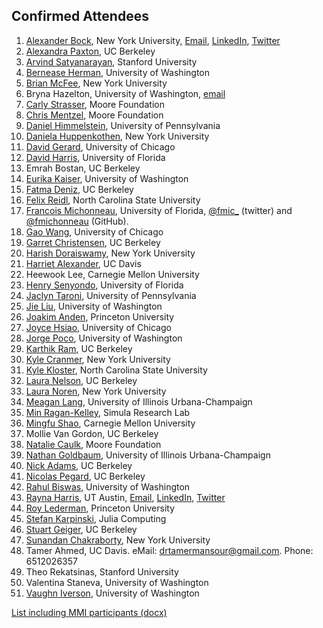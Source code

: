 ## Confirmed Attendees

1. [Alexander Bock](https://github.com/alexanderbock), New York University, [Email](mailto://alexander.bock@nyu.edu), [LinkedIn](https://www.linkedin.com/in/alexanderbock1), [Twitter](https://twitter.com/AlexanderBock)
1. [Alexandra	Paxton](http://www.alexandrapaxton.com), UC Berkeley
1. [Arvind Satyanarayan](http://arvindsatya.com), Stanford University
1. [Bernease Herman](http://escience.washington.edu/people/bernease-herman/), University of Washington
1. [Brian McFee](https://bmcfee.github.io), New York University
1. Bryna Hazelton, University of Washington, [email](brynah@phys.washington.edu)
1. [Carly Strasser](http://carlystrasser.net), Moore Foundation
1. [Chris Mentzel](https://www.moore.org/people-detail?personUrl=chrism), Moore Foundation
1. [Daniel Himmelstein](http://dhimmel.com), University of Pennsylvania
1. [Daniela Huppenkothen](http://www.huppenkothen.org), New York University
1. [David Gerard](http://home.uchicago.edu/~dcgerard/home.html), University of Chicago
1. [David Harris](http://github.com/davharris), University of Florida
1. Emrah Bostan, UC Berkeley
1. [Eurika	Kaiser](http://eurikakaiser.com), University of Washington
1. [Fatma Deniz](http://fatmanet.com), UC Berkeley
1. [Felix Reidl](http://tcs.rwth-aachen.de/~reidl/), North Carolina State University
1. [Francois Michonneau](http://francoismichonneau.net), University of Florida, [@fmic_](https://twitter.com/fmic_) (twitter) and [@fmichonneau](https://github.com/fmichonneau) (GitHub).
1. [Gao Wang](http://home.uchicago.edu/gaow), University of Chicago
1. [Garret Christensen](http://www.ocf.berkeley.edu/~garret), UC Berkeley
1. [Harish Doraiswamy](http://www.harishd.com), New York University
1. [Harriet Alexander](halexand.github.com), UC Davis
1. Heewook Lee, Carnegie Mellon University
1. [Henry Senyondo](http://weecology.org/user/30), University of Florida
1. [Jaclyn Taroni](www.jaclyn-taroni.com), University of Pennsylvania
1. [Jie Liu](http://pages.cs.wisc.edu/~jieliu/), University of Washington
1. [Joakim Anden](https://web.math.princeton.edu/~janden/), Princeton University
1. [Joyce Hsiao](http://Jhsiao999.github.io), University of Chicago
1. [Jorge Poco](http://homes.cs.washington.edu/~jpocom/), University of Washington 
1. [Karthik Ram](http://inundata.org), UC Berkeley
1. [Kyle Cranmer](http://theoryandpractice.org), New York University
1. [Kyle Kloster](http://www4.ncsu.edu/~kakloste/), North Carolina State University
1. [Laura Nelson](http://www.lauraknelson.com), UC Berkeley
1. [Laura Noren](twitter.com/digitalFlaneuse), New York University
1. [Meagan Lang](http://www.meaganlang.com), University of Illinois Urbana-Champaign
1. [Min Ragan-Kelley](https://github.com/minrk), Simula Research Lab
1. [Mingfu Shao](http://lcbb.epfl.ch/people/shao), Carnegie Mellon University
1. Mollie Van Gordon, UC Berkeley
1. [Natalie Caulk](https://www.moore.org/people-detail?personUrl=caulk), Moore Foundation
1. [Nathan Goldbaum](http://twitter.com/njgoldbaum), University of Illinois Urbana-Champaign
1. [Nick Adams](http://bids.berkeley.edu/people/nick-adams), UC Berkeley
1. [Nicolas Pegard](http://www.nicolaspegard.com), UC Berkeley
1. [Rahul Biswas](http://github.com/rbiswas4), University of Washington
1. [Rayna Harris](http://raynamharris.github.io/), UT Austin, [Email](rayna.harris@utexas.edu), [LinkedIn](https://www.linkedin.com/in/rayna-harris-484802ba), [Twitter](https://twitter.com/raynamharris)
1. [Roy Lederman](http://roy.lederman.name), Princeton University
1. [Stefan Karpinski](http://karpinski.org/), Julia Computing
1. [Stuart Geiger](http://stuartgeiger.com), UC Berkeley
1. [Sunandan	Chakraborty](http://cs.nyu.edu/~sunandan/), New York University
1. Tamer Ahmed, UC Davis. eMail: drtamermansour@gmail.com. Phone: 6512026357
1. Theo Rekatsinas, Stanford University
1. Valentina Staneva, University of Washington
1. [Vaughn Iverson](http://armbrustlab.ocean.washington.edu/people/iverson), University of Washington

[List including MMI participants (docx)](https://github.com/DDD-Moore/early-career-hawaii/blob/master/DDD-MMI-full-attendee-list.docx?raw=true)
